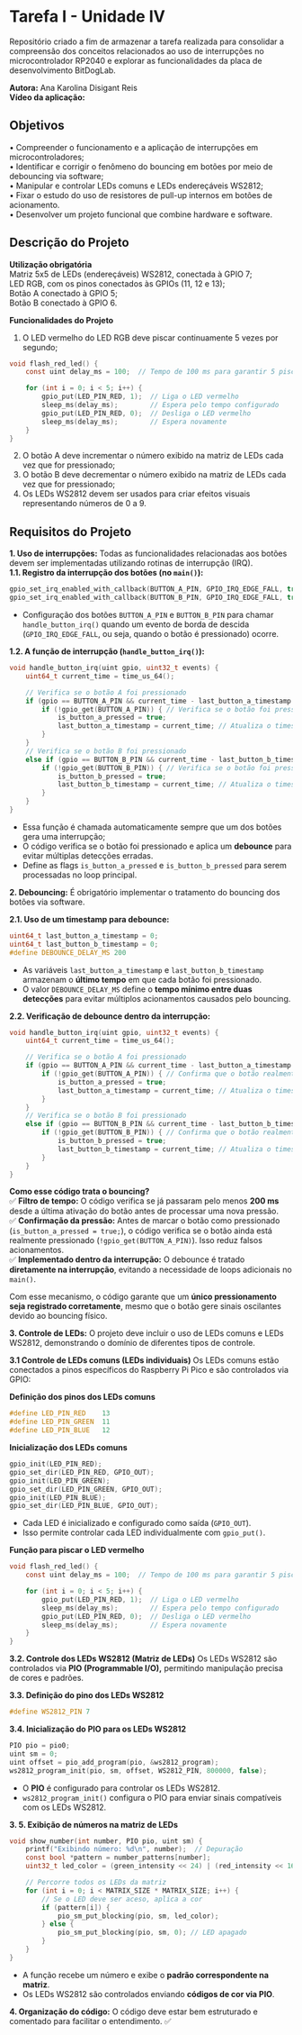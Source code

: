 # Tarefa I - Unidade IV
Repositório criado a fim de armazenar a tarefa realizada para consolidar a compreensão dos conceitos relacionados ao uso de interrupções no microcontrolador RP2040 e explorar as funcionalidades da placa de desenvolvimento BitDogLab.

__Autora:__ Ana Karolina Disigant Reis <br>
__Vídeo da aplicação:__

## Objetivos
• Compreender o funcionamento e a aplicação de interrupções em microcontroladores;<br>
• Identificar e corrigir o fenômeno do bouncing em botões por meio de debouncing via software; <br>
• Manipular e controlar LEDs comuns e LEDs endereçáveis WS2812; <br>
• Fixar o estudo do uso de resistores de pull-up internos em botões de acionamento. <br>
• Desenvolver um projeto funcional que combine hardware e software.<br>

## Descrição do Projeto
__Utilização obrigatória__ <br>
Matriz 5x5 de LEDs (endereçáveis) WS2812, conectada à GPIO 7; <br>
LED RGB, com os pinos conectados às GPIOs (11, 12 e 13); <br>
Botão A conectado à GPIO 5; <br>
Botão B conectado à GPIO 6.

__Funcionalidades do Projeto__
1. O LED vermelho do LED RGB deve piscar continuamente 5 vezes por segundo;
```c
void flash_red_led() {
    const uint delay_ms = 100;  // Tempo de 100 ms para garantir 5 piscadas por segundo

    for (int i = 0; i < 5; i++) {
        gpio_put(LED_PIN_RED, 1);  // Liga o LED vermelho
        sleep_ms(delay_ms);        // Espera pelo tempo configurado
        gpio_put(LED_PIN_RED, 0);  // Desliga o LED vermelho
        sleep_ms(delay_ms);        // Espera novamente
    }
}
```
2. O botão A deve incrementar o número exibido na matriz de LEDs cada vez que for pressionado;
3. O botão B deve decrementar o número exibido na matriz de LEDs cada vez que for pressionado;
4. Os LEDs WS2812 devem ser usados para criar efeitos visuais representando números de 0 a 9.<br>

## Requisitos do Projeto

__1. Uso de interrupções:__ Todas as funcionalidades relacionadas aos botões devem ser implementadas
utilizando rotinas de interrupção (IRQ).<br>
__1.1. Registro da interrupção dos botões (no `main()`):__
```c
gpio_set_irq_enabled_with_callback(BUTTON_A_PIN, GPIO_IRQ_EDGE_FALL, true, handle_button_irq);
gpio_set_irq_enabled_with_callback(BUTTON_B_PIN, GPIO_IRQ_EDGE_FALL, true, handle_button_irq);
```
- Configuração dos botões `BUTTON_A_PIN` e `BUTTON_B_PIN` para chamar `handle_button_irq()` quando um evento de borda de descida (`GPIO_IRQ_EDGE_FALL`, ou seja, quando o botão é pressionado) ocorre.<br>

__1.2. A função de interrupção (`handle_button_irq()`):__
```c
void handle_button_irq(uint gpio, uint32_t events) {
    uint64_t current_time = time_us_64();

    // Verifica se o botão A foi pressionado
    if (gpio == BUTTON_A_PIN && current_time - last_button_a_timestamp > DEBOUNCE_DELAY_MS * 1000) {
        if (!gpio_get(BUTTON_A_PIN)) { // Verifica se o botão foi pressionado
            is_button_a_pressed = true;
            last_button_a_timestamp = current_time; // Atualiza o timestamp
        }
    } 
    // Verifica se o botão B foi pressionado
    else if (gpio == BUTTON_B_PIN && current_time - last_button_b_timestamp > DEBOUNCE_DELAY_MS * 1000) {
        if (!gpio_get(BUTTON_B_PIN)) { // Verifica se o botão foi pressionado
            is_button_b_pressed = true;
            last_button_b_timestamp = current_time; // Atualiza o timestamp
        }
    }
}
```
- Essa função é chamada automaticamente sempre que um dos botões gera uma interrupção;  
- O código verifica se o botão foi pressionado e aplica um __debounce__ para evitar múltiplas detecções erradas.  
- Define as flags `is_button_a_pressed` e `is_button_b_pressed` para serem processadas no loop principal.<br>

__2. Debouncing:__ É obrigatório implementar o tratamento do bouncing dos botões via software.<br>

__2.1. Uso de um timestamp para debounce:__
```c
uint64_t last_button_a_timestamp = 0;
uint64_t last_button_b_timestamp = 0;
#define DEBOUNCE_DELAY_MS 200
```
- As variáveis `last_button_a_timestamp` e `last_button_b_timestamp` armazenam o **último tempo** em que cada botão foi pressionado.  
- O valor `DEBOUNCE_DELAY_MS` define o **tempo mínimo entre duas detecções** para evitar múltiplos acionamentos causados pelo bouncing.

__2.2. Verificação de debounce dentro da interrupção:__
```c
void handle_button_irq(uint gpio, uint32_t events) {
    uint64_t current_time = time_us_64();

    // Verifica se o botão A foi pressionado
    if (gpio == BUTTON_A_PIN && current_time - last_button_a_timestamp > DEBOUNCE_DELAY_MS * 1000) {
        if (!gpio_get(BUTTON_A_PIN)) { // Confirma que o botão realmente foi pressionado
            is_button_a_pressed = true;
            last_button_a_timestamp = current_time; // Atualiza o timestamp
        }
    } 
    // Verifica se o botão B foi pressionado
    else if (gpio == BUTTON_B_PIN && current_time - last_button_b_timestamp > DEBOUNCE_DELAY_MS * 1000) {
        if (!gpio_get(BUTTON_B_PIN)) { // Confirma que o botão realmente foi pressionado
            is_button_b_pressed = true;
            last_button_b_timestamp = current_time; // Atualiza o timestamp
        }
    }
}
```
__Como esse código trata o bouncing?__<br>
✅ __Filtro de tempo:__ O código verifica se já passaram pelo menos __200 ms__ desde a última ativação do botão antes de processar uma nova pressão.  
✅ __Confirmação da pressão:__ Antes de marcar o botão como pressionado (`is_button_a_pressed = true;`), o código verifica se o botão ainda está realmente pressionado (`!gpio_get(BUTTON_A_PIN)`). Isso reduz falsos acionamentos.  
✅ __Implementado dentro da interrupção:__ O debounce é tratado __diretamente na interrupção__, evitando a necessidade de loops adicionais no `main()`.

Com esse mecanismo, o código garante que um __único pressionamento seja registrado corretamente__, mesmo que o botão gere sinais oscilantes devido ao bouncing físico.<br>

__3. Controle de LEDs:__ O projeto deve incluir o uso de LEDs comuns e LEDs WS2812, demonstrando o
domínio de diferentes tipos de controle.<br>

__3.1 Controle de LEDs comuns (LEDs individuais)__
Os LEDs comuns estão conectados a pinos específicos do Raspberry Pi Pico e são controlados via GPIO:

__Definição dos pinos dos LEDs comuns__ 
```c
#define LED_PIN_RED    13
#define LED_PIN_GREEN  11
#define LED_PIN_BLUE   12
```

__Inicialização dos LEDs comuns__
```c
gpio_init(LED_PIN_RED);
gpio_set_dir(LED_PIN_RED, GPIO_OUT);
gpio_init(LED_PIN_GREEN);
gpio_set_dir(LED_PIN_GREEN, GPIO_OUT);
gpio_init(LED_PIN_BLUE);
gpio_set_dir(LED_PIN_BLUE, GPIO_OUT);
```
- Cada LED é inicializado e configurado como saída (`GPIO_OUT`).
- Isso permite controlar cada LED individualmente com `gpio_put()`.

__Função para piscar o LED vermelho__
```c
void flash_red_led() {
    const uint delay_ms = 100;  // Tempo de 100 ms para garantir 5 piscadas por segundo

    for (int i = 0; i < 5; i++) {
        gpio_put(LED_PIN_RED, 1);  // Liga o LED vermelho
        sleep_ms(delay_ms);        // Espera pelo tempo configurado
        gpio_put(LED_PIN_RED, 0);  // Desliga o LED vermelho
        sleep_ms(delay_ms);        // Espera novamente
    }
}
```

__3.2. Controle dos LEDs WS2812 (Matriz de LEDs)__
Os LEDs WS2812 são controlados via **PIO (Programmable I/O),** permitindo manipulação precisa de cores e padrões.

__3.3. Definição do pino dos LEDs WS2812__
```c
#define WS2812_PIN 7
```

__3.4. Inicialização do PIO para os LEDs WS2812__
```c
PIO pio = pio0;
uint sm = 0;
uint offset = pio_add_program(pio, &ws2812_program);
ws2812_program_init(pio, sm, offset, WS2812_PIN, 800000, false);
```
- O __PIO__ é configurado para controlar os LEDs WS2812.
- `ws2812_program_init()` configura o PIO para enviar sinais compatíveis com os LEDs WS2812.

__3. 5. Exibição de números na matriz de LEDs__
```c
void show_number(int number, PIO pio, uint sm) {
    printf("Exibindo número: %d\n", number);  // Depuração
    const bool *pattern = number_patterns[number];      
    uint32_t led_color = (green_intensity << 24) | (red_intensity << 16) | (blue_intensity << 8); // Cor padrão para os LEDs acesos

    // Percorre todos os LEDs da matriz
    for (int i = 0; i < MATRIX_SIZE * MATRIX_SIZE; i++) {
        // Se o LED deve ser aceso, aplica a cor
        if (pattern[i]) {
            pio_sm_put_blocking(pio, sm, led_color);
        } else {
            pio_sm_put_blocking(pio, sm, 0); // LED apagado
        }
    }
}
```
- A função recebe um número e exibe o __padrão correspondente na matriz__.
- Os LEDs WS2812 são controlados enviando __códigos de cor via PIO__.

__4. Organização do código:__ O código deve estar bem estruturado e comentado para facilitar o
entendimento. ✅
